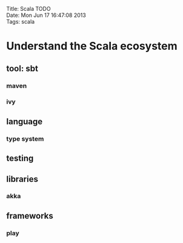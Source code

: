 Title: Scala TODO  
Date: Mon Jun 17 16:47:08 2013  
Tags: scala

# Understand the Scala ecosystem
## tool: sbt
### maven
### ivy
## language
### type system
## testing
## libraries
### akka
## frameworks
### play
